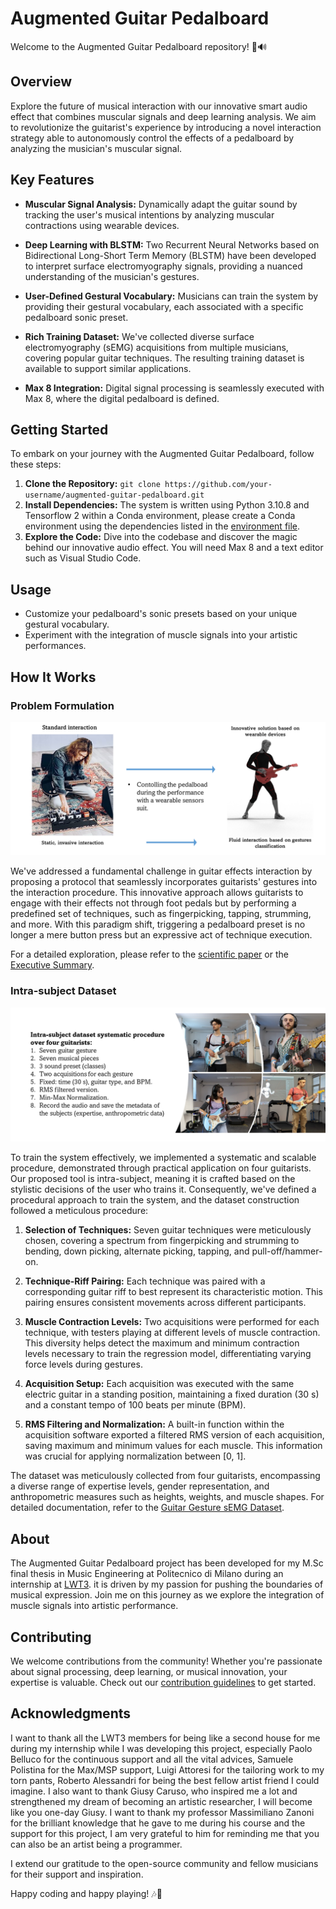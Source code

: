 # Augmented Guitar Pedalboard

Welcome to the Augmented Guitar Pedalboard repository! 🎸🔊

## Overview

Explore the future of musical interaction with our innovative smart audio effect that combines muscular signals and deep learning analysis. We aim to revolutionize the guitarist's experience by introducing a novel interaction strategy able to autonomously control the effects of a pedalboard by analyzing the musician's muscular signal. 

## Key Features

- **Muscular Signal Analysis:** Dynamically adapt the guitar sound by tracking the user's musical intentions by analyzing muscular contractions using wearable devices.

- **Deep Learning with BLSTM:** Two Recurrent Neural Networks based on Bidirectional Long-Short Term Memory (BLSTM) have been developed to interpret surface electromyography signals, providing a nuanced understanding of the musician's gestures.

- **User-Defined Gestural Vocabulary:** Musicians can train the system by providing their gestural vocabulary, each associated with a specific pedalboard sonic preset.

- **Rich Training Dataset:** We've collected diverse surface electromyography (sEMG) acquisitions from multiple musicians, covering popular guitar techniques. The resulting training dataset is available to support similar applications.

- **Max 8 Integration:** Digital signal processing is seamlessly executed with Max 8, where the digital pedalboard is defined.

## Getting Started

To embark on your journey with the Augmented Guitar Pedalboard, follow these steps:

1. **Clone the Repository:** `git clone https://github.com/your-username/augmented-guitar-pedalboard.git`
2. **Install Dependencies:** The system is written using Python 3.10.8 and Tensorflow 2 within a Conda environment, please create a Conda environment using the dependencies listed in the [environment file](/anacondaRequirements/environment_augmentedPedalboard.yml).
3. **Explore the Code:** Dive into the codebase and discover the magic behind our innovative audio effect. You will need Max 8 and a text editor such as Visual Studio Code. 

## Usage

- Customize your pedalboard's sonic presets based on your unique gestural vocabulary.
- Experiment with the integration of muscle signals into your artistic performances.
## How It Works

### Problem Formulation

![Problem Formulation](/introductiveImages/problemFormulation.png)

We've addressed a fundamental challenge in guitar effects interaction by proposing a protocol that seamlessly incorporates guitarists' gestures into the interaction procedure. This innovative approach allows guitarists to engage with their effects not through foot pedals but by performing a predefined set of techniques, such as fingerpicking, tapping, strumming, and more. With this paradigm shift, triggering a pedalboard preset is no longer a mere button press but an expressive act of technique execution.

For a detailed exploration, please refer to the [scientific paper](/article/Thesis___DavideLionetti.pdf) or the [Executive Summary](/article/Executive_Summary_DavideLionetti.pdf).

### Intra-subject Dataset

![Dataset Creation](/introductiveImages/dataset__creation.png)

To train the system effectively, we implemented a systematic and scalable procedure, demonstrated through practical application on four guitarists. Our proposed tool is intra-subject, meaning it is crafted based on the stylistic decisions of the user who trains it. Consequently, we've defined a procedural approach to train the system, and the dataset construction followed a meticulous procedure:

1. **Selection of Techniques:** Seven guitar techniques were meticulously chosen, covering a spectrum from fingerpicking and strumming to bending, down picking, alternate picking, tapping, and pull-off/hammer-on.

2. **Technique-Riff Pairing:** Each technique was paired with a corresponding guitar riff to best represent its characteristic motion. This pairing ensures consistent movements across different participants.

3. **Muscle Contraction Levels:** Two acquisitions were performed for each technique, with testers playing at different levels of muscle contraction. This diversity helps detect the maximum and minimum contraction levels necessary to train the regression model, differentiating varying force levels during gestures.

4. **Acquisition Setup:** Each acquisition was executed with the same electric guitar in a standing position, maintaining a fixed duration (30 s) and a constant tempo of 100 beats per minute (BPM).

5. **RMS Filtering and Normalization:** A built-in function within the acquisition software exported a filtered RMS version of each acquisition, saving maximum and minimum values for each muscle. This information was crucial for applying normalization between [0, 1].

The dataset was meticulously collected from four guitarists, encompassing a diverse range of expertise levels, gender representation, and anthropometric measures such as heights, weights, and muscle shapes. For detailed documentation, refer to the [Guitar Gesture sEMG Dataset](https://github.com/EllDy96/Augmented-Guitar-Pedalboard/tree/main/dataset).


## About
The Augmented Guitar Pedalboard project has been developed for my M.Sc final thesis in Music Engineering at Politecnico di Milano during an internship at [LWT3](https://lwt3.com/). it is driven by my passion for pushing the boundaries of musical expression. Join me on this journey as we explore the integration of muscle signals into artistic performance.

## Contributing

We welcome contributions from the community! Whether you're passionate about signal processing, deep learning, or musical innovation, your expertise is valuable. Check out our [contribution guidelines](CONTRIBUTING.md) to get started.


## Acknowledgments
I want to thank  all the  LWT3  members  for being like a second house for me during  my internship while I was developing  this  project, especially Paolo  Belluco for the  continuous  support and  all the  vital  advices,  Samuele Polistina for the Max/MSP support, Luigi Attoresi  for the tailoring  work to my torn  pants,  Roberto  Alessandri for being the best fellow artist friend I could imagine.  I also want to thank  Giusy Caruso,  who inspired me a lot and strengthened my dream  of becoming an artistic researcher,  I will become like you one-day Giusy.  I want to thank  my professor Massimiliano  Zanoni  for the  brilliant knowledge that he gave to me during  his course and the support for this project,  I am very grateful  to him for reminding  me that you can also be an artist being a programmer.

I extend our gratitude to the open-source community and fellow musicians for their support and inspiration.



Happy coding and happy playing! 🎶🤘



